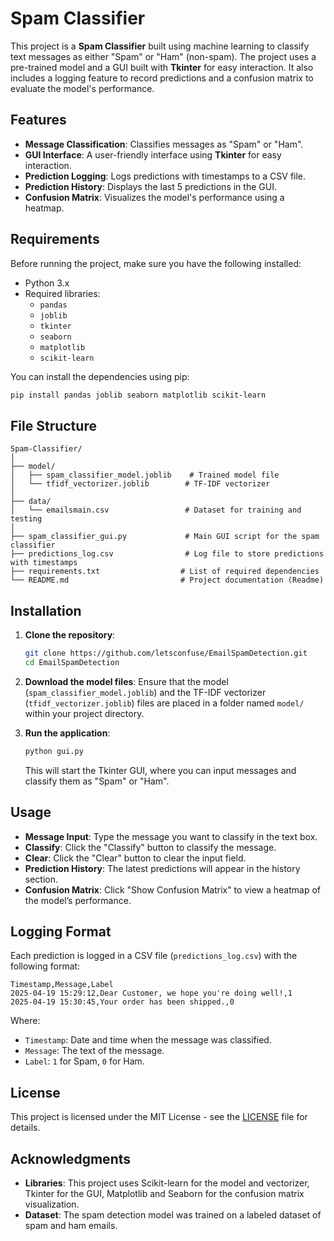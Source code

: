 
# Spam Classifier

This project is a **Spam Classifier** built using machine learning to classify text messages as either "Spam" or "Ham" (non-spam). The project uses a pre-trained model and a GUI built with **Tkinter** for easy interaction. It also includes a logging feature to record predictions and a confusion matrix to evaluate the model's performance.

## Features

- **Message Classification**: Classifies messages as "Spam" or "Ham".
- **GUI Interface**: A user-friendly interface using **Tkinter** for easy interaction.
- **Prediction Logging**: Logs predictions with timestamps to a CSV file.
- **Prediction History**: Displays the last 5 predictions in the GUI.
- **Confusion Matrix**: Visualizes the model's performance using a heatmap.

## Requirements

Before running the project, make sure you have the following installed:

- Python 3.x
- Required libraries:
    - `pandas`
    - `joblib`
    - `tkinter`
    - `seaborn`
    - `matplotlib`
    - `scikit-learn`

You can install the dependencies using pip:

```bash
pip install pandas joblib seaborn matplotlib scikit-learn
```
## File Structure
```
Spam-Classifier/
│
├── model/
│   ├── spam_classifier_model.joblib    # Trained model file
│   └── tfidf_vectorizer.joblib        # TF-IDF vectorizer
│
├── data/
│   └── emailsmain.csv                 # Dataset for training and testing
│
├── spam_classifier_gui.py             # Main GUI script for the spam classifier
├── predictions_log.csv                # Log file to store predictions with timestamps
├── requirements.txt                  # List of required dependencies
└── README.md                         # Project documentation (Readme)
```

## Installation

1. **Clone the repository**:
   
   ```bash
   git clone https://github.com/letsconfuse/EmailSpamDetection.git
   cd EmailSpamDetection
   ```

2. **Download the model files**:
   Ensure that the model (`spam_classifier_model.joblib`) and the TF-IDF vectorizer (`tfidf_vectorizer.joblib`) files are placed in a folder named `model/` within your project directory.

3. **Run the application**:

   ```bash
   python gui.py
   ```

   This will start the Tkinter GUI, where you can input messages and classify them as "Spam" or "Ham".

## Usage

- **Message Input**: Type the message you want to classify in the text box.
- **Classify**: Click the "Classify" button to classify the message.
- **Clear**: Click the "Clear" button to clear the input field.
- **Prediction History**: The latest predictions will appear in the history section.
- **Confusion Matrix**: Click "Show Confusion Matrix" to view a heatmap of the model’s performance.

## Logging Format

Each prediction is logged in a CSV file (`predictions_log.csv`) with the following format:

```
Timestamp,Message,Label
2025-04-19 15:29:12,Dear Customer, we hope you're doing well!,1
2025-04-19 15:30:45,Your order has been shipped.,0
```

Where:
- `Timestamp`: Date and time when the message was classified.
- `Message`: The text of the message.
- `Label`: `1` for Spam, `0` for Ham.

## License

This project is licensed under the MIT License - see the [LICENSE](LICENSE) file for details.

## Acknowledgments

- **Libraries**: This project uses Scikit-learn for the model and vectorizer, Tkinter for the GUI, Matplotlib and Seaborn for the confusion matrix visualization.
- **Dataset**: The spam detection model was trained on a labeled dataset of spam and ham emails.
